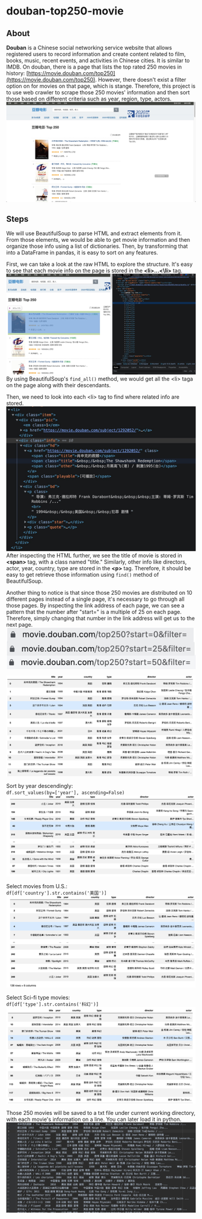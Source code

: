# douban-top250-movie

## About
**Douban** is a Chinese social networking service website that allows registered users to record information and create content related to film, books, music, recent events, and activities in Chinese cities. It is similar to IMDB. On douban, there is a page that lists the top rated 250 movies in history: [https://movie.douban.com/top250](https://movie.douban.com/top250). However, there doesn't exist a filter option on for movies on that page, which is stange. Therefore, this project is to use web crawler to scrape those 250 movies' information and then sort those based on different criteria such as year, region, type, actors.
![Top250 rated movies](images/douban_top_250.jpg)

## Steps
We will use BeautifulSoup to parse HTML and extract elements from it. From those elements, we would be able to get movie information and then organize those info using a list of dictionaries. Then, by transforming that into a DataFrame in pandas, it is easy to sort on any features.

First, we can take a look at the raw HTML to explore the structure. It's easy to see that each movie info on the page is stored in the **\<li>...<\li>** tag.
![li tag](images/html_li_tag.jpg)
By using BeautifulSoup's `find_all()` method, we would get all the \<li> taga on the page along with their descendants.

Then, we need to look into each \<li> tag to find where related info are stored.
![movie_info](images/html_movie_info.jpg)
After inspecting the HTML further, we see the title of movie is stored in **\<span>** tag, with a class named "title." Similarly, other info like directors, actor, year, country, type are stored in the **\<p>** tag. Therefore, it should be easy to get retrieve those information using `find()` method of BeautifulSoup.

Another thing to notice is that since those 250 movies are distributed on 10 different pages instead of a single page, it's necessary to go through all those pages. By inspecting the link address of each page, we can see a pattern that the number after "start=" is a multiple of 25 on each page. Therefore, simply changing that number in the link address will get us to the next page.
![link_address](images/link_address.jpg)

![DataFrame of those movies](images/movies.jpg)

Sort by year descendingly:<br/>
`df.sort_values(by=['year'], ascending=False)`
![Year descending](images/year_descending.jpg)

Select movies from U.S.:<br/>
`df[df['country'].str.contains('美国')]`
![US Movies](images/us_movies.jpg)

Select Sci-fi type movies:<br/>
`df[df['type'].str.contains('科幻')]`
![Sci-fi Movies](images/sci-fi_movies.jpg)


Those 250 movies will be saved to a txt file under current working directory, with each movie's information on a line. You can later load it in python.
![Saved txt file](images/saved_txt.jpg)
